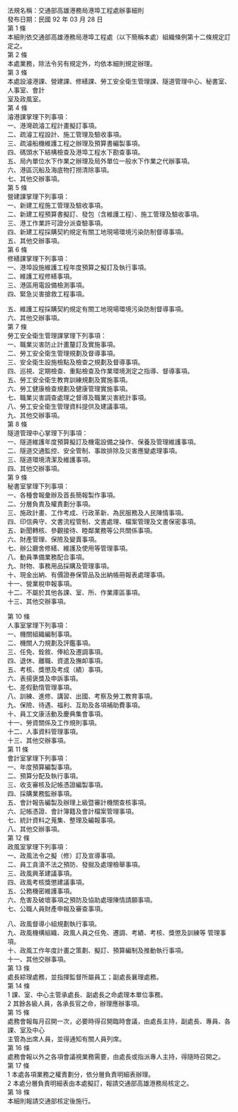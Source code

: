 法規名稱：交通部高雄港務局港埠工程處辦事細則  
發布日期：民國 92 年 03 月 28 日  
第 1 條  
本細則依交通部高雄港務局港埠工程處（以下簡稱本處）組織條例第十二條規定訂定之。  
第 2 條  
本處業務，除法令另有規定外，均依本細則規定辦理。  
第 3 條  
本處設濬港課、營建課、修繕課、勞工安全衛生管理課、隧道管理中心、秘書室、人事室、會計  
室及政風室。  
第 4 條  
濬港課掌理下列事項：  
一、港灣疏濬工程計畫擬訂事項。  
二、疏濬工程設計、施工管理及驗收事項。  
三、疏濬船機維護工程之辦理及預算書編製事項。  
四、碼頭水下結構檢查及港埠工程水下勘查事項。  
五、局內單位水下作業之辦理及局外單位一般水下作業之代辦事項。  
六、港區沉船及海底物打撈清除事項。  
七、其他交辦事項。  
第 5 條  
營建課掌理下列事項：  
一、新建工程施工管理及驗收事項。  
二、新建工程預算書擬訂、發包（含維護工程）、施工管理及驗收事項。  
三、港工作業許可證分派查驗事項。  
四、新建工程採購契約規定有關工地現場環境污染防制督導事項。  
五、其他交辦事項。  
第 6 條  
修繕課掌理下列事項：  
一、港埠設施維護工程年度預算之擬訂及執行事項。  
二、維護工程修繕事項。  
三、港區用電設備檢測事項。  
四、緊急災害搶救工程事項。  


五、維護工程採購契約規定有關工地現場環境污染防制督導事項。  
六、其他交辦事項。  
第 7 條  
勞工安全衛生管理課掌理下列事項：  
一、職業災害防止計畫釐訂及實施事項。  
二、勞工安全衛生管理規劃及督導事項。  
三、安全衛生設施檢點及檢查之規劃及督導事項。  
四、巡視、定期檢查、重點檢查及作業環境測定之指導、督導事項。  
五、勞工安全衛生教育訓練規劃及實施事項。  
六、勞工健康檢查規劃及健康管理實施事項。  
七、職業災害調查處理之督導及職業災害統計事項。  
八、勞工安全衛生管理資料提供及建議事項。  
九、其他交辦事項。  
第 8 條  
隧道管理中心掌理下列事項：  
一、隧道維護年度預算擬訂及機電設備之操作、保養及管理維護事項。  
二、隧道交通監控、安全管制、事故排除及災害應變處理事項。  
三、隧道環境清潔及維護事項。  
四、其他交辦事項。  
第 9 條  
秘書室掌理下列事項：  
一、各種會報彙辦及首長簡報製作事項。  
二、分層負責及權責劃分事項。  
三、施政計畫、工作考成、行政革新、為民服務及人民陳情事項。  
四、印信典守、文書流程管制、文書處理、檔案管理及文書保密事項。  
五、新聞轉核、參觀接待、睦鄰業務等公共關係事項。  
六、財產管理、保險及變賣事項。  
七、辦公廳舍修繕、維護及使用等管理事項。  
八、動員準備業務配合事項。  
九、財物、事務用品採購及管理事項。  
十、現金出納、有價證券保管品及出納帳冊報表處理事項。  
十一、營業稅申報事項。  
十二、不屬於其他各課、室、所、作業庫區事項。  
十三、其他交辦事項。  


第 10 條  
人事室掌理下列事項：  
一、機關組織編制事項。  
二、機關人力規劃及評鑑事項。  
三、任免、銓敘、俸給及遷調事項。  
四、退休、離職、資遣及撫卹事項。  
五、考核、獎懲及考成（績）事項。  
六、表揚褒獎及申訴事項。  
七、差假勤惰管理事項。  
八、訓練、進修、講習、出國、考察及勞工教育事項。  
九、保險、待遇、福利、互助及各項補助費事項。  
十、員工文康活動及慶典集會事項。  
十一、勞資關係及工作規則事項。  
十二、人事資料管理事項。  
十三、其他交辦事項。  
第 11 條  
會計室掌理下列事項：  
一、年度預算編製事項。  
二、預算分配及執行事項。  
三、收支審核及記帳憑證編製事項。  
四、採購業務監辦事項。  
五、會計報告編製及辦理上級暨審計機關查核事項。  
六、記帳憑證、會計簿籍及會計檔案管理事項。  
七、統計資料之蒐集、整理及編報事項。  
八、其他交辦事項。  
第 12 條  
政風室掌理下列事項：  
一、政風法令之擬（修）訂及宣導事項。  
二、員工貪瀆不法之預防、發掘及處理檢舉事項。  
三、政風興革建議事項。  
四、政風考核獎懲建議事項。  
五、公務機密維護事項。  
六、危害及破壞事項之預防及協助處理陳情請願事項。  
七、公職人員財產申報及審查事項。  


八、政風督導小組規劃執行事項。  
九、政風機構組織、政風人員之任免、遷調、考績、考核、獎懲及訓練等 管理事項。  
十、政風工作年度計畫之策劃、擬訂、預算編制及推動執行事項。  
十一、其他交辦事項。  
第 13 條  
處長綜理處務，並指揮監督所屬員工；副處長襄理處務。  
第 14 條  
1 課、室、中心主管承處長、副處長之命處理本單位事務。  
2 其餘各級人員，各承長官之命，辦理應辦事項。  
第 15 條  
處務會報每月召開一次，必要時得召開臨時會議，由處長主持，副處長、專員、各課、室及中心  
主管為出席人員，並得通知有關人員列席。  
第 16 條  
處務會報以外之各項會議視業務需要，由處長或指派專人主持，得隨時召開之。  
第 17 條  
1 本處各項業務之權責劃分，依分層負責明細表辦理。  
2 本處分層負責明細表由本處擬訂，報請交通部高雄港務局核定之。  
第 18 條  
本細則報請交通部核定後施行。  


